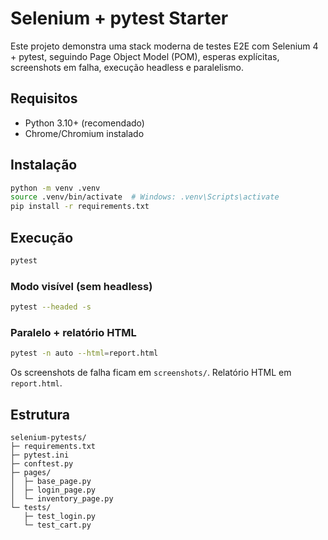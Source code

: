 # Selenium + pytest Starter

Este projeto demonstra uma stack moderna de testes E2E com Selenium 4 + pytest,
seguindo Page Object Model (POM), esperas explícitas, screenshots em falha,
execução headless e paralelismo.

## Requisitos
- Python 3.10+ (recomendado)
- Chrome/Chromium instalado

## Instalação
```bash
python -m venv .venv
source .venv/bin/activate  # Windows: .venv\Scripts\activate
pip install -r requirements.txt
```

## Execução
```bash
pytest
```

### Modo visível (sem headless)
```bash
pytest --headed -s
```

### Paralelo + relatório HTML
```bash
pytest -n auto --html=report.html
```

Os screenshots de falha ficam em `screenshots/`.
Relatório HTML em `report.html`.

## Estrutura
```
selenium-pytests/
├─ requirements.txt
├─ pytest.ini
├─ conftest.py
├─ pages/
│  ├─ base_page.py
│  ├─ login_page.py
│  └─ inventory_page.py
└─ tests/
   ├─ test_login.py
   └─ test_cart.py
```
